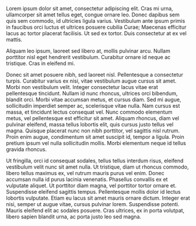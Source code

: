 Lorem ipsum dolor sit amet, consectetur adipiscing elit. Cras mi urna,
ullamcorper sit amet tellus eget, congue ornare leo. Donec dapibus sem quis sem
commodo, id ultricies ligula varius. Vestibulum ante ipsum primis in faucibus
orci luctus et ultrices posuere cubilia Curae; Maecenas efficitur lacus ac
tortor placerat facilisis. Ut sed ex tortor. Duis consectetur at ex vel mattis.

Aliquam leo ipsum, laoreet sed libero at, mollis pulvinar arcu. Nullam porttitor
nisl eget hendrerit vestibulum. Curabitur ornare id neque ac tristique. Cras in
eleifend mi.

Donec sit amet posuere nibh, sed laoreet nisl. Pellentesque a consectetur
turpis. Curabitur varius ex nisi, vitae vestibulum augue cursus sit amet. Morbi
non vestibulum velit. Integer consectetur lacus vitae erat pellentesque
tincidunt. Nullam id nunc rhoncus, ultrices orci bibendum, blandit orci. Morbi
vitae accumsan metus, et cursus diam. Sed mi augue, sollicitudin imperdiet
semper ac, scelerisque vitae nulla. Nam cursus est massa, et tincidunt lectus
consequat vel. Nunc commodo elementum metus, vel pellentesque est efficitur sit
amet. Aliquam rhoncus, diam vel pulvinar eleifend, massa tellus lobortis elit,
quis cursus justo tellus vel magna. Quisque placerat nunc non nibh porttitor,
vel sagittis nisl rutrum. Proin enim augue, condimentum sit amet suscipit id,
tempor a ligula. Proin pretium ipsum vel nulla sollicitudin mollis. Morbi
elementum neque id tellus gravida rhoncus.

Ut fringilla, orci id consequat sodales, tellus tellus interdum risus, eleifend
vestibulum velit nunc sit amet nulla. Ut tristique, diam ut rhoncus commodo,
libero tellus maximus ex, vel rutrum mauris purus vel enim. Donec accumsan nulla
 id purus lacinia venenatis. Phasellus convallis ex et vulputate aliquet. Ut
 porttitor diam magna, vel porttitor tortor ornare et. Suspendisse eleifend
 sagittis tempus. Pellentesque mollis dolor id lectus lobortis vulputate. Etiam
 eu lacus sit amet mauris ornare dictum. Integer erat nisi, semper ut augue
 vitae, cursus pulvinar lorem. Suspendisse potenti. Mauris eleifend elit ac
 sodales posuere. Cras ultrices, ex in porta volutpat, libero sapien blandit
 urna, ac porta justo leo sed magna.
